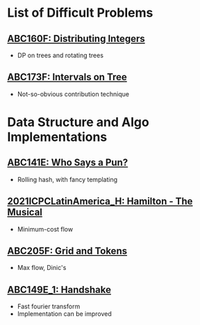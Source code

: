 # List of Difficult Problems
## [ABC160F: Distributing Integers](https://atcoder.jp/contests/abc160/tasks/abc160_f)
- DP on trees and rotating trees
## [ABC173F: Intervals on Tree](https://atcoder.jp/contests/abc173/tasks/abc173_f)
- Not-so-obvious contribution technique

# Data Structure and Algo Implementations
## [ABC141E: Who Says a Pun?](https://atcoder.jp/contests/abc141/tasks/abc141_e)
- Rolling hash, with fancy templating
## [2021ICPCLatinAmerica_H: Hamilton - The Musical](https://codeforces.com/gym/103640/problem/H)
- Minimum-cost flow
## [ABC205F: Grid and Tokens](https://atcoder.jp/contests/abc205/tasks/abc205_f)
- Max flow, Dinic's
## [ABC149E_1: Handshake](https://atcoder.jp/contests/abc149/tasks/abc149_e)
- Fast fourier transform
- Implementation can be improved
